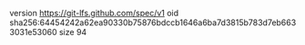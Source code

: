 version https://git-lfs.github.com/spec/v1
oid sha256:64454242a62ea90330b75876bdccb1646a6ba7d3815b783d7eb6633031e53060
size 94
